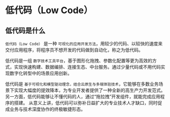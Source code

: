 # 低代码（Low Code）

## 低代码是什么

`低代码（Low Code）` 是一种 `可视化的应用开发方法`，用较少的代码、以较快的速度来交付应用程序，将程序员不想开发的代码做到自动化，称之为低代码。

低代码是一组 `数字技术工具平台`，基于图形化拖拽、参数化配置等更为高效的方式，实现快速构建、数据编排、连接生态、中台服务。通过少量代码或不用代码实现数字化转型中的场景应用创新。

低代码是 `基于可视化和模型驱动理念，结合云原生与多端体验技术`，它能够在多数业务场景下实现大幅度的提效降本，为专业开发者提供了一种全新的高生产力开发范式。 另一方面，低代码能够让不懂代码的人，通过“拖拉拽”开发组件，就能完成应用程序的搭建。 从意义上讲，低代码可以弥补日益扩大的专业技术人才缺口，同时促成业务与技术深度协作的终极敏捷形态。
